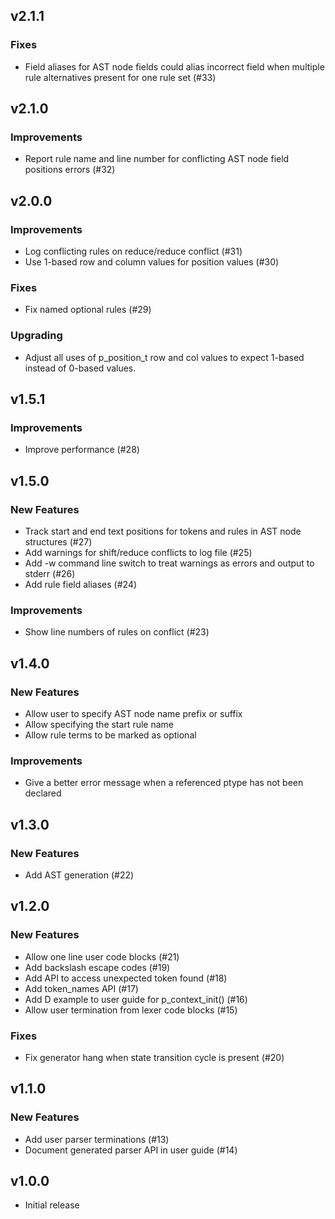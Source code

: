 ## v2.1.1

### Fixes

- Field aliases for AST node fields could alias incorrect field when multiple rule alternatives present for one rule set (#33)

## v2.1.0

### Improvements

- Report rule name and line number for conflicting AST node field positions errors (#32)

## v2.0.0

### Improvements

- Log conflicting rules on reduce/reduce conflict (#31)
- Use 1-based row and column values for position values (#30)

### Fixes

- Fix named optional rules (#29)

### Upgrading

- Adjust all uses of p_position_t row and col values to expect 1-based instead
of 0-based values.

## v1.5.1

### Improvements

- Improve performance (#28)

## v1.5.0

### New Features

- Track start and end text positions for tokens and rules in AST node structures (#27)
- Add warnings for shift/reduce conflicts to log file (#25)
- Add -w command line switch to treat warnings as errors and output to stderr (#26)
- Add rule field aliases (#24)

### Improvements

- Show line numbers of rules on conflict (#23)

## v1.4.0

### New Features

- Allow user to specify AST node name prefix or suffix
- Allow specifying the start rule name
- Allow rule terms to be marked as optional

### Improvements

- Give a better error message when a referenced ptype has not been declared

## v1.3.0

### New Features

- Add AST generation (#22)

## v1.2.0

### New Features

- Allow one line user code blocks (#21)
- Add backslash escape codes (#19)
- Add API to access unexpected token found (#18)
- Add token_names API (#17)
- Add D example to user guide for p_context_init() (#16)
- Allow user termination from lexer code blocks (#15)

### Fixes

- Fix generator hang when state transition cycle is present (#20)

## v1.1.0

### New Features

- Add user parser terminations (#13)
- Document generated parser API in user guide (#14)

## v1.0.0

- Initial release
